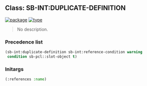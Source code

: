 ## Class: SB-INT:DUPLICATE-DEFINITION
[![package](https://img.shields.io/badge/Package-SB--INT-5f9ea0.svg?style=social&colorA=999999)](../) [![type](https://img.shields.io/badge/Type-Class-5f9ea0.svg?style=social&colorA=999999)](../#class) 

> No description.

### Precedence list
```cl
(sb-int:duplicate-definition sb-int:reference-condition warning
 condition sb-pcl::slot-object t)
```
### Initargs
```cl
(:references :name)
```
